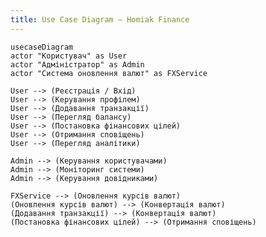 ```yaml
---
title: Use Case Diagram — Homiak Finance
---
```

    usecaseDiagram
    actor "Користувач" as User
    actor "Адміністратор" as Admin
    actor "Система оновлення валют" as FXService

    User --> (Реєстрація / Вхід)
    User --> (Керування профілем)
    User --> (Додавання транзакції)
    User --> (Перегляд балансу)
    User --> (Постановка фінансових цілей)
    User --> (Отримання сповіщень)
    User --> (Перегляд аналітики)
    
    Admin --> (Керування користувачами)
    Admin --> (Моніторинг системи)
    Admin --> (Керування довідниками)

    FXService --> (Оновлення курсів валют)
    (Оновлення курсів валют) --> (Конвертація валют)
    (Додавання транзакції) --> (Конвертація валют)
    (Постановка фінансових цілей) --> (Отримання сповіщень)
